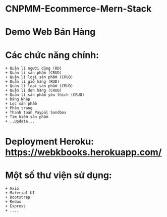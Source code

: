 # CNPMM-Ecommerce-Mern-Stack
# Demo Web Bán Hàng
# Các chức năng chính:
    + Quản lí người dùng (RD)
    + Quản lí sản phẩm (CRUD)
    + Quản lí loại sản phẩm (CRUD)
    + Quản lí giỏ hàng (RUD)
    + Quản lí loại sản phẩm (CRUD)
    + Quản lí đơn hàng (CRUD)
    + Quản lí sản phẩm yêu thích (CRUD)
    + Đăng Nhập
    + Lọc sản phẩm
    + Phân trang
    + Thanh toán Paypal Sandbox
    + Tìm kiếm sản phẩm
    + ..Update...
# Deployment Heroku: https://webkbooks.herokuapp.com/
# Một số thư viện sử dụng:
    + Axio
    + Material UI
    + Bootstrap
    + Redux
    + Express
    + ....
